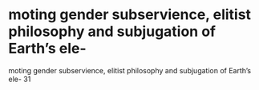 # moting gender subservience, elitist philosophy and subjugation of Earth’s ele-

moting gender subservience, elitist philosophy and subjugation of Earth’s ele-
31